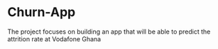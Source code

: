 # Churn-App
The project focuses on building an app that will  be able to predict the attrition rate at Vodafone Ghana
